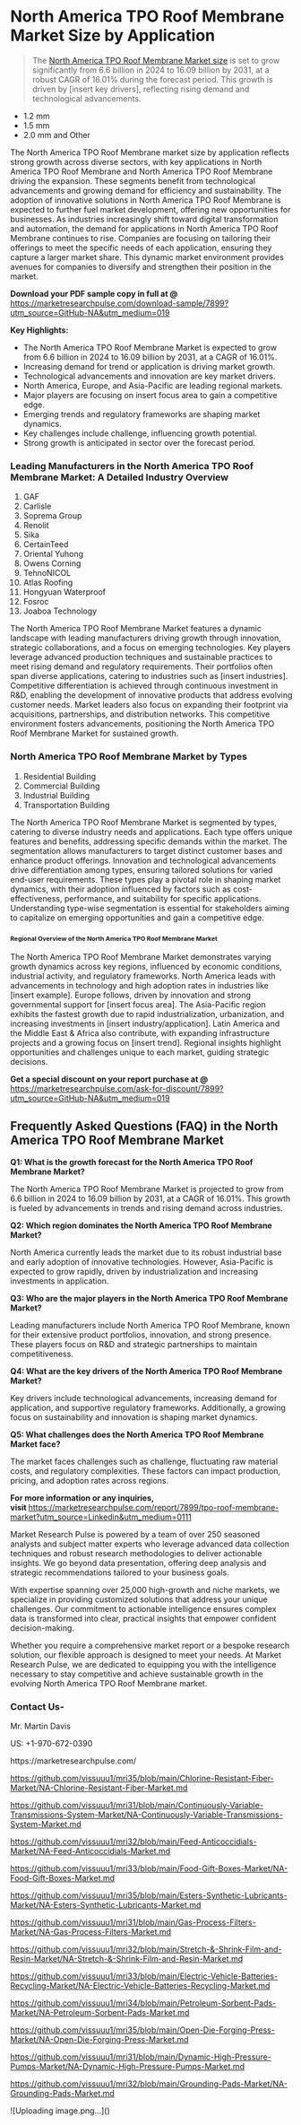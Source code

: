 <h1>North America TPO Roof Membrane Market&nbsp;Size by Application</h1><blockquote><p>The <a href="https://marketresearchpulse.com/download-sample/7899?utm_source=GitHub-NA&amp;utm_medium=019">North America TPO Roof Membrane Market size</a> is set to grow significantly from 6.6 billion in 2024 to 16.09 billion by 2031, at a robust CAGR of 16.01% during the forecast period. This growth is driven by [insert key drivers], reflecting rising demand and technological advancements.</p></blockquote><ul><li>1.2 mm<li> 1.5 mm<li> 2.0 mm and Other</li></ul><p>The North America TPO Roof Membrane market size by application reflects strong growth across diverse sectors, with key applications in North America TPO Roof Membrane and North America TPO Roof Membrane driving the expansion. These segments benefit from technological advancements and growing demand for efficiency and sustainability. The adoption of innovative solutions in North America TPO Roof Membrane is expected to further fuel market development, offering new opportunities for businesses. As industries increasingly shift toward digital transformation and automation, the demand for applications in North America TPO Roof Membrane continues to rise. Companies are focusing on tailoring their offerings to meet the specific needs of each application, ensuring they capture a larger market share. This dynamic market environment provides avenues for companies to diversify and strengthen their position in the market.</p><p><strong>Download your PDF sample copy in full at @ </strong><a href="https://marketresearchpulse.com/download-sample/7899?utm_source=GitHub-NA&amp;utm_medium=019">https://marketresearchpulse.com/download-sample/7899?utm_source=GitHub-NA&amp;utm_medium=019</a></p><p><strong>Key Highlights: </strong></p><ul><li>The North America TPO Roof Membrane Market is expected to grow from 6.6 billion in 2024 to 16.09 billion by 2031, at a CAGR of 16.01%.</li><li>Increasing demand for trend or application is driving market growth.</li><li>Technological advancements and innovation are key market drivers.</li><li>North America, Europe, and Asia-Pacific are leading regional markets.</li><li>Major players are focusing on insert focus area to gain a competitive edge.</li><li>Emerging trends and regulatory frameworks are shaping market dynamics.</li><li>Key challenges include challenge, influencing growth potential.</li><li>Strong growth is anticipated in sector over the forecast period.</li></ul><h3>Leading Manufacturers in the North America TPO Roof Membrane Market: A Detailed Industry Overview</h3><ol><li>GAF</li><li>Carlisle</li><li>Soprema Group</li><li>Renolit</li><li>Sika</li><li>CertainTeed</li><li>Oriental Yuhong</li><li>Owens Corning</li><li>TehnoNICOL</li><li>Atlas Roofing</li><li>Hongyuan Waterproof</li><li>Fosroc</li><li>Joaboa Technology</li></ol><div class="flex max-w-full flex-col flex-grow"><div class="min-h-8 text-message flex w-full flex-col items-end gap-2 whitespace-normal break-words [.text-message+&amp;]:mt-5" dir="auto" data-message-author-role="assistant" data-message-id="fd8432e4-4910-450d-b182-61b7bfb0a01f" data-message-model-slug="gpt-4o"><div class="flex w-full flex-col gap-1 empty:hidden first:pt-[3px]"><div class="markdown prose w-full break-words dark:prose-invert light"><p>The North America TPO Roof Membrane Market features a dynamic landscape with leading manufacturers driving growth through innovation, strategic collaborations, and a focus on emerging technologies. Key players leverage advanced production techniques and sustainable practices to meet rising demand and regulatory requirements. Their portfolios often span diverse applications, catering to industries such as [insert industries]. Competitive differentiation is achieved through continuous investment in R&amp;D, enabling the development of innovative products that address evolving customer needs. Market leaders also focus on expanding their footprint via acquisitions, partnerships, and distribution networks. This competitive environment fosters advancements, positioning the North America TPO Roof Membrane Market for sustained growth.</p></div></div></div></div><h3>North America TPO Roof Membrane Market by Types</h3><ol><li>Residential Building<li> Commercial Building<li> Industrial Building<li> Transportation Building</li></ol><div class="flex max-w-full flex-col flex-grow"><div class="min-h-8 text-message flex w-full flex-col items-end gap-2 whitespace-normal break-words [.text-message+&amp;]:mt-5" dir="auto" data-message-author-role="assistant" data-message-id="084470be-0bb7-4664-bddf-5156b4f41249" data-message-model-slug="gpt-4o-mini"><div class="flex w-full flex-col gap-1 empty:hidden first:pt-[3px]"><div class="markdown prose w-full break-words dark:prose-invert light"><p>The North America TPO Roof Membrane Market is segmented by types, catering to diverse industry needs and applications. Each type offers unique features and benefits, addressing specific demands within the market. The segmentation allows manufacturers to target distinct customer bases and enhance product offerings. Innovation and technological advancements drive differentiation among types, ensuring tailored solutions for varied end-user requirements. These types play a pivotal role in shaping market dynamics, with their adoption influenced by factors such as cost-effectiveness, performance, and suitability for specific applications. Understanding type-wise segmentation is essential for stakeholders aiming to capitalize on emerging opportunities and gain a competitive edge.</p></div></div></div></div><h3><span style="font-size: 11px;">Regional Overview of the North America TPO Roof Membrane Market</span></h3><div class="flex max-w-full flex-col flex-grow"><div class="min-h-8 text-message flex w-full flex-col items-end gap-2 whitespace-normal break-words [.text-message+&amp;]:mt-5" dir="auto" data-message-author-role="assistant" data-message-id="e9038762-ce64-4e30-91c9-9bd413514231" data-message-model-slug="gpt-4o-mini"><div class="flex w-full flex-col gap-1 empty:hidden first:pt-[3px]"><div class="markdown prose w-full break-words dark:prose-invert light"><p>The North America TPO Roof Membrane Market demonstrates varying growth dynamics across key regions, influenced by economic conditions, industrial activity, and regulatory frameworks. North America leads with advancements in technology and high adoption rates in industries like [insert example]. Europe follows, driven by innovation and strong governmental support for [insert focus area]. The Asia-Pacific region exhibits the fastest growth due to rapid industrialization, urbanization, and increasing investments in [insert industry/application]. Latin America and the Middle East &amp; Africa also contribute, with expanding infrastructure projects and a growing focus on [insert trend]. Regional insights highlight opportunities and challenges unique to each market, guiding strategic decisions.</p></div></div></div></div><p><strong>Get a special discount on your report purchase at @ </strong><a href="https://marketresearchpulse.com/ask-for-discount/7899?utm_source=GitHub-NA&amp;utm_medium=019">https://marketresearchpulse.com/ask-for-discount/7899?utm_source=GitHub-NA&amp;utm_medium=019</a></p><h2>Frequently Asked Questions (FAQ) in the North America TPO Roof Membrane Market</h2><p><strong>Q1: What is the growth forecast for the North America TPO Roof Membrane Market?</strong></p><p>The North America TPO Roof Membrane Market is projected to grow from 6.6 billion in 2024 to 16.09 billion by 2031, at a CAGR of 16.01%. This growth is fueled by advancements in trends and rising demand across industries.</p><p><strong>Q2: Which region dominates the North America TPO Roof Membrane Market?</strong></p><p>North America currently leads the market due to its robust industrial base and early adoption of innovative technologies. However, Asia-Pacific is expected to grow rapidly, driven by industrialization and increasing investments in application.</p><p><strong>Q3: Who are the major players in the North America TPO Roof Membrane Market?</strong></p><p>Leading manufacturers include North America TPO Roof Membrane, known for their extensive product portfolios, innovation, and strong presence. These players focus on R&amp;D and strategic partnerships to maintain competitiveness.</p><p><strong>Q4: What are the key drivers of the North America TPO Roof Membrane Market?</strong></p><p>Key drivers include technological advancements, increasing demand for application, and supportive regulatory frameworks. Additionally, a growing focus on sustainability and innovation is shaping market dynamics.</p><p><strong>Q5: What challenges does the North America TPO Roof Membrane Market face?</strong></p><p>The market faces challenges such as challenge, fluctuating raw material costs, and regulatory complexities. These factors can impact production, pricing, and adoption rates across regions.</p><p><strong>For more information or any inquiries, visit&nbsp;</strong><a href="https://marketresearchpulse.com/report/7899/tpo-roof-membrane-market?utm_source=Linkedin&utm_medium=0111">https://marketresearchpulse.com/report/7899/tpo-roof-membrane-market?utm_source=Linkedin&utm_medium=0111</a></p><p>Market Research Pulse is powered by a team of over 250 seasoned analysts and subject matter experts who leverage advanced data collection techniques and robust research methodologies to deliver actionable insights. We go beyond data presentation, offering deep analysis and strategic recommendations tailored to your business goals.</p><p>With expertise spanning over 25,000 high-growth and niche markets, we specialize in providing customized solutions that address your unique challenges. Our commitment to actionable intelligence ensures complex data is transformed into clear, practical insights that empower confident decision-making.</p><p>Whether you require a comprehensive market report or a bespoke research solution, our flexible approach is designed to meet your needs. At Market Research Pulse, we are dedicated to equipping you with the intelligence necessary to stay competitive and achieve sustainable growth in the evolving North America TPO Roof Membrane market.</p><h3><strong>Contact Us-</strong></h3><p>Mr. Martin Davis</p><p>US: +1-970-672-0390</p><p>https://marketresearchpulse.com/</p><p><a href="https://github.com/vissuuu1/mri35/blob/main/Chlorine-Resistant-Fiber-Market/NA-Chlorine-Resistant-Fiber-Market.md">https://github.com/vissuuu1/mri35/blob/main/Chlorine-Resistant-Fiber-Market/NA-Chlorine-Resistant-Fiber-Market.md</a></p><p><a href="https://github.com/vissuuu1/mri31/blob/main/Continuously-Variable-Transmissions-System-Market/NA-Continuously-Variable-Transmissions-System-Market.md">https://github.com/vissuuu1/mri31/blob/main/Continuously-Variable-Transmissions-System-Market/NA-Continuously-Variable-Transmissions-System-Market.md</a></p><p><a href="https://github.com/vissuuu1/mri32/blob/main/Feed-Anticoccidials-Market/NA-Feed-Anticoccidials-Market.md">https://github.com/vissuuu1/mri32/blob/main/Feed-Anticoccidials-Market/NA-Feed-Anticoccidials-Market.md</a></p><p><a href="https://github.com/vissuuu1/mri33/blob/main/Food-Gift-Boxes-Market/NA-Food-Gift-Boxes-Market.md">https://github.com/vissuuu1/mri33/blob/main/Food-Gift-Boxes-Market/NA-Food-Gift-Boxes-Market.md</a></p><p><a href="https://github.com/vissuuu1/mri35/blob/main/Esters-Synthetic-Lubricants-Market/NA-Esters-Synthetic-Lubricants-Market.md">https://github.com/vissuuu1/mri35/blob/main/Esters-Synthetic-Lubricants-Market/NA-Esters-Synthetic-Lubricants-Market.md</a></p><p><a href="https://github.com/vissuuu1/mri31/blob/main/Gas-Process-Filters-Market/NA-Gas-Process-Filters-Market.md">https://github.com/vissuuu1/mri31/blob/main/Gas-Process-Filters-Market/NA-Gas-Process-Filters-Market.md</a></p><p><a href="https://github.com/vissuuu1/mri32/blob/main/Stretch-&-Shrink-Film-and-Resin-Market/NA-Stretch-&-Shrink-Film-and-Resin-Market.md">https://github.com/vissuuu1/mri32/blob/main/Stretch-&-Shrink-Film-and-Resin-Market/NA-Stretch-&-Shrink-Film-and-Resin-Market.md</a></p><p><a href="https://github.com/vissuuu1/mri33/blob/main/Electric-Vehicle-Batteries-Recycling-Market/NA-Electric-Vehicle-Batteries-Recycling-Market.md">https://github.com/vissuuu1/mri33/blob/main/Electric-Vehicle-Batteries-Recycling-Market/NA-Electric-Vehicle-Batteries-Recycling-Market.md</a></p><p><a href="https://github.com/vissuuu1/mri34/blob/main/Petroleum-Sorbent-Pads-Market/NA-Petroleum-Sorbent-Pads-Market.md">https://github.com/vissuuu1/mri34/blob/main/Petroleum-Sorbent-Pads-Market/NA-Petroleum-Sorbent-Pads-Market.md</a></p><p><a href="https://github.com/vissuuu1/mri35/blob/main/Open-Die-Forging-Press-Market/NA-Open-Die-Forging-Press-Market.md">https://github.com/vissuuu1/mri35/blob/main/Open-Die-Forging-Press-Market/NA-Open-Die-Forging-Press-Market.md</a></p><p><a href="https://github.com/vissuuu1/mri31/blob/main/Dynamic-High-Pressure-Pumps-Market/NA-Dynamic-High-Pressure-Pumps-Market.md">https://github.com/vissuuu1/mri31/blob/main/Dynamic-High-Pressure-Pumps-Market/NA-Dynamic-High-Pressure-Pumps-Market.md</a></p><p><a href="https://github.com/vissuuu1/mri32/blob/main/Grounding-Pads-Market/NA-Grounding-Pads-Market.md">https://github.com/vissuuu1/mri32/blob/main/Grounding-Pads-Market/NA-Grounding-Pads-Market.md</a></p>
![Uploading image.png…]()
